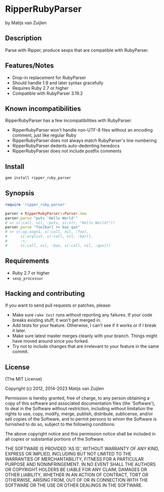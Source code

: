 # RipperRubyParser

by Matijs van Zuijlen

## Description

Parse with Ripper, produce sexps that are compatible with RubyParser.

## Features/Notes

* Drop-in replacement for RubyParser
* Should handle 1.9 and later syntax gracefully
* Requires Ruby 2.7 or higher
* Compatible with RubyParser 3.19.2

## Known incompatibilities

RipperRubyParser has a few incompatibilities with RubyParser.

* RipperRubyParser won't handle non-UTF-8 files without an encoding comment,
  just like regular Ruby
* RipperRubyParser does not always match RubyParser's line numbering
* RipperRubyParser dedents auto-dedenting heredocs
* RipperRubyParser does not include postfix comments

## Install

```bash
gem install ripper_ruby_parser
```

## Synopsis

```ruby
require 'ripper_ruby_parser'

parser = RipperRubyParser::Parser.new
parser.parse "puts 'Hello World'"
# => s(:call, nil, :puts, s(:str, "Hello World!"))
parser.parse "foo[bar] += baz qux"
# => s(:op_asgn1, s(:call, nil, :foo),
#      s(:arglist, s(:call, nil, :bar)),
#      :+,
#      s(:call, nil, :baz, s(:call, nil, :qux)))
```

## Requirements

* Ruby 2.7 or higher
* `sexp_processor`

## Hacking and contributing

If you want to send pull requests or patches, please:

* Make sure `rake test` runs without reporting any failures. If your code
  breaks existing stuff, it won't get merged in.
* Add tests for your feature. Otherwise, I can't see if it works or if I
  break it later.
* Make sure latest master merges cleanly with your branch. Things might
  have moved around since you forked.
* Try not to include changes that are irrelevant to your feature in the
  same commit.

## License

(The MIT License)

Copyright (c) 2012, 2014-2023 Matijs van Zuijlen

Permission is hereby granted, free of charge, to any person obtaining
a copy of this software and associated documentation files (the
'Software'), to deal in the Software without restriction, including
without limitation the rights to use, copy, modify, merge, publish,
distribute, sublicense, and/or sell copies of the Software, and to
permit persons to whom the Software is furnished to do so, subject to
the following conditions:

The above copyright notice and this permission notice shall be
included in all copies or substantial portions of the Software.

THE SOFTWARE IS PROVIDED 'AS IS', WITHOUT WARRANTY OF ANY KIND,
EXPRESS OR IMPLIED, INCLUDING BUT NOT LIMITED TO THE WARRANTIES OF
MERCHANTABILITY, FITNESS FOR A PARTICULAR PURPOSE AND NONINFRINGEMENT.
IN NO EVENT SHALL THE AUTHORS OR COPYRIGHT HOLDERS BE LIABLE FOR ANY
CLAIM, DAMAGES OR OTHER LIABILITY, WHETHER IN AN ACTION OF CONTRACT,
TORT OR OTHERWISE, ARISING FROM, OUT OF OR IN CONNECTION WITH THE
SOFTWARE OR THE USE OR OTHER DEALINGS IN THE SOFTWARE.
